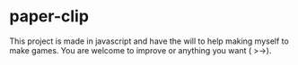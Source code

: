 # paper-clip

This project is made in javascript and have the will to help making myself to make games. You are welcome to improve or anything you want ( >->).
